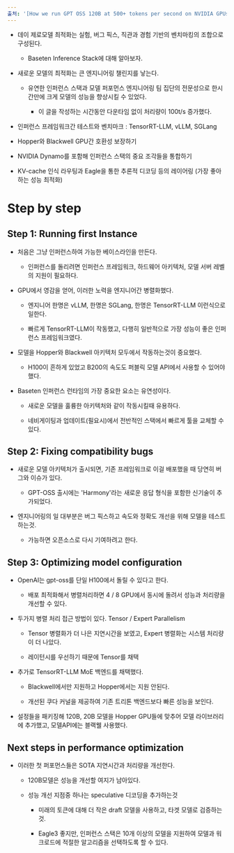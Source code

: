 ```yaml
---
출처: '[How we run GPT OSS 120B at 500+ tokens per second on NVIDIA GPUs](https://www.baseten.co/blog/sota-performance-for-gpt-oss-120b-on-nvidia-gpus/)'
---
```


- 데이 제로모델 최적화는 실험, 버그 픽스, 직관과 경험 기반의 벤치마킹의 조합으로 구성된다.

    - Baseten Inference Stack에 대해 알아보자.

- 새로운 모델의 최적화는 큰 엔지니어링 챌린지를 낳는다.

    - 유연한 인퍼런스 스택과 모델 퍼포먼스 엔지니어링 팀 집단의 전문성으로 한시간만에 크게 모델의 성능을 향상시킬 수 있었다.

        - 이 글을 작성하는 시간동안 다운타임 없이 처리량이 100t/s 증가했다.

- 인퍼런스 프레임워크간 테스트와 벤치마크 : TensorRT-LLM, vLLM, SGLang

- Hopper와 Blackwell GPU간 호환성 보장하기

- NVIDIA Dynamo를 포함해 인퍼런스 스택의 중요 조각들을 통합하기

- KV-cache 인식 라우팅과 Eagle을 통한 추론적 디코딩 등의 레이어링 (가장 좋아하는 성능 최적화)

# Step by step

## Step 1: Running first Instance

- 처음은 그냥 인퍼런스하여 가능한 베이스라인을 만든다.

    - 인퍼런스를 돌리려면 인퍼런스 프레임워크, 하드웨어 아키텍처, 모델 서버 레벨의 지원이 필요하다.

- GPU에서 영감을 얻어, 이러한 노력을 엔지니어간 병렬화했다.

    - 엔지니어 한명은 vLLM, 한명은 SGLang, 한명은 TensorRT-LLM 이런식으로 일한다.

    - 빠르게 TensorRT-LLM이 작동했고, 다행히 일반적으로 가장 성능이 좋은 인퍼런스 프레임워크였다.

- 모델을 Hopper와 Blackwell 아키텍처 모두에서 작동하는것이 중요했다.

    - H100이 흔하게 있었고 B200의 속도도 퍼블릭 모델 API에서 사용할 수 있어야 했다.

- Baseten 인퍼런스 런타임의 가장 중요한 요소는 유연성이다.

    - 새로운 모델을 훌륭한 아키텍처와 같이 작동시킬때 유용하다.

    - 네비게이팅과 업데이트(필요시)에서 전반적인 스택에서 빠르게 툴을 교체할 수 있다.

## Step 2: Fixing compatibility bugs

- 새로운 모델 아키텍처가 출시되면, 기존 프레임워크로 이걸 배포했을 때 당연히 버그와 이슈가 있다.

    - GPT-OSS 출시에는 'Harmony'라는 새로운 응답 형식을 포함한 신기술이 추가되었다.

- 엔지니어링의 일 대부분은 버그 픽스하고 속도와 정확도 개선을 위해 모델을 테스트하는것.

    - 가능하면 오픈소스로 다시 기여하려고 한다.

## Step 3: Optimizing model configuration

- OpenAI는 gpt-oss를 단일 H100에서 돌릴 수 있다고 한다.

    - 배포 최적화해서 병렬처리하면 4 / 8 GPU에서 동시에 돌려서 성능과 처리량을 개선할 수 있다.

- 두가지 병렬 처리 접근 방법이 있다. Tensor / Expert Parallelism

    - Tensor 병렬화가 더 나은 지연시간을 보였고, Expert 병렬화는 시스템 처리량이 더 나았다.

    - 레이턴시를 우선하기 때문에 Tensor를 채택

- 추가로 TensorRT-LLM MoE 백엔드를 채택했다.

    - Blackwell에서만 지원하고 Hopper에서는 지원 안된다.

    - 개선된 쿠다 커널을 제공하여 기존 트리톤 백엔드보다 빠른 성능을 보인다.

- 설정들을 패키징해 120B, 20B 모델을 Hopper GPU들에 맞추어 모델 라이브러리에 추가했고, 모델API에는 블랙웰 사용했다.

## Next steps in performance optimization

- 이러한 첫 퍼포먼스들은 SOTA 지연시간과 처리량을 개선한다.

    - 120B모델은 성능을 개선할 여지가 남아있다.

    - 성능 개선 지점중 하나는 speculative 디코딩을 추가하는것

        - 미래의 토큰에 대해 더 작은 draft 모델을 사용하고, 타겟 모델로 검증하는 것.

        - Eagle3 좋지만, 인퍼런스 스택은 10개 이상의 모델을 지원하여 모델과 워크로드에 적절한 알고리즘을 선택하도록 할 수 있다.

